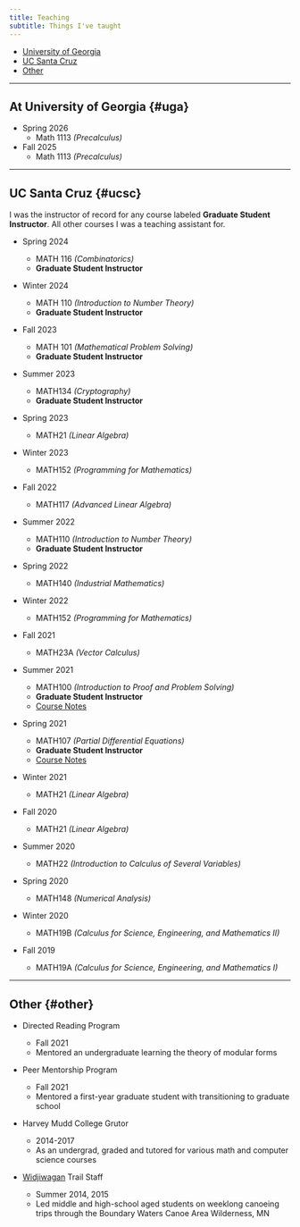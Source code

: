 ```yaml
---
title: Teaching
subtitle: Things I've taught
---
```


- [University of Georgia](#uga)
- [UC Santa Cruz](#ucsc)
- [Other](#other)

---

## At University of Georgia {#uga}

- Spring 2026
  - Math 1113 *(Precalculus)*
- Fall 2025
  - Math 1113 *(Precalculus)*

---

## UC Santa Cruz {#ucsc}

I was the instructor of record for any course labeled **Graduate Student Instructor**. All other courses I was a teaching assistant for. 

- Spring 2024
  - MATH 116 *(Combinatorics)*
  - **Graduate Student Instructor**

- Winter 2024
  - MATH 110 *(Introduction to Number Theory)*
  - **Graduate Student Instructor**

- Fall 2023
  - MATH 101 *(Mathematical Problem Solving)*
  - **Graduate Student Instructor** 

- Summer 2023
  - MATH134 *(Cryptography)*
  - **Graduate Student Instructor**
  
- Spring 2023
  - MATH21 *(Linear Algebra)*
 
- Winter 2023
  - MATH152 *(Programming for Mathematics)*

- Fall 2022
  - MATH117 *(Advanced Linear Algebra)*

- Summer 2022    
  - MATH110 *(Introduction to Number Theory)*    
  - **Graduate Student Instructor**  
  
- Spring 2022    
  - MATH140 *(Industrial Mathematics)*    
  
- Winter 2022
  - MATH152 *(Programming for Mathematics)*
 
- Fall 2021
  - MATH23A *(Vector Calculus)*
 
- Summer 2021
  - MATH100 *(Introduction to Proof and Problem Solving)*
  - **Graduate Student Instructor**
  - [Course Notes](https://redrot.github.io/assets/pdf/Math100_Notes.pdf)

- Spring 2021
  - MATH107 *(Partial Differential Equations)*
  - **Graduate Student Instructor**
  - [Course Notes](https://redrot.github.io/assets/pdf/pde_notes.pdf)

- Winter 2021
  - MATH21 *(Linear Algebra)*

- Fall 2020
  - MATH21 *(Linear Algebra)*
 
- Summer 2020
  - MATH22 *(Introduction to Calculus of Several Variables)*
 
- Spring 2020
  - MATH148 *(Numerical Analysis)*
 
- Winter 2020
  - MATH19B *(Calculus for Science, Engineering, and Mathematics II)*

- Fall 2019 
  - MATH19A *(Calculus for Science, Engineering, and Mathematics I)*

---
  
## Other {#other}

- Directed Reading Program
  - Fall 2021
  - Mentored an undergraduate learning the theory of modular forms

- Peer Mentorship Program
  - Fall 2021
  - Mentored a first-year graduate student with transitioning to graduate school

- Harvey Mudd College Grutor
  - 2014-2017
  - As an undergrad, graded and tutored for various math and computer science courses

- [Widjiwagan](https://www.campwidji.org/) Trail Staff
  - Summer 2014, 2015
  - Led middle and high-school aged students on weeklong canoeing trips through the Boundary Waters Canoe Area Wilderness, MN
